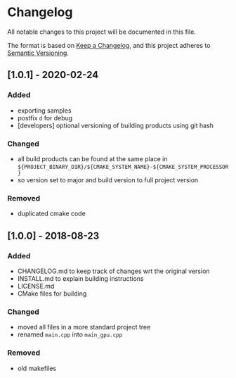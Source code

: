 # Changelog
All notable changes to this project will be documented in this file.

The format is based on [Keep a Changelog](https://keepachangelog.com/en/1.0.0/),
and this project adheres to [Semantic Versioning](https://semver.org/spec/v2.0.0.html).

## [1.0.1] - 2020-02-24
### Added
- exporting samples
- postfix `d` for debug
- \[developers\] optional versioning of building products using git hash

### Changed
- all build products can be found at the same place in `${PROJECT_BINARY_DIR}/${CMAKE_SYSTEM_NAME}-${CMAKE_SYSTEM_PROCESSOR}`
- so version set to major and build version to full project version

### Removed
- duplicated cmake code

## [1.0.0] - 2018-08-23
### Added
- CHANGELOG.md to keep track of changes wrt the original version
- INSTALL.md to explain building instructions
- LICENSE.md
- CMake files for building

### Changed
- moved all files in a more standard project tree
- renamed `main.cpp` into `main_gpu.cpp`

### Removed
- old makefiles